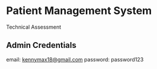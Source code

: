 # Patient Management System
Technical Assessment

## Admin Credentials
email: kennymax18@gmail.com
password: password123
